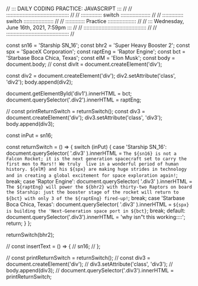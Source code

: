 // ::: DAILY CODING PRACTICE: JAVASCRIPT  ::: //
// :::::::::::::::::::::::::::::::::::::::::: //
// :::::::::::::: switch :::::::::::::::::::: //
// :::::::::::::: switch :::::::::::::::::::: //
// ::::::::::::: Practice ::::::::::::::::::: //
// ::: Wednesday, June 16th, 2021, 7:59pm ::: //
// :::::::::::::::::::::::::::::::::::::::::: //
// :::::::::::::::::::::::::::::::::::::::::: //

const sn16 = 'Starship SN_16';
const bhr2 = 'Super Heavy Booster 2';
const spx = 'SpaceX Corporation';
const raptEng = 'Raptor Engine';
const bct = 'Starbase Boca Chica, Texas';
const elM = 'Elon Musk';
const body = document.body;
// const divIt = document.createElement('div');

const div2 = document.createElement('div');
div2.setAttribute('class', 'div2');
body.append(div2);

document.getElementById('div1').innerHTML = bct;
document.querySelector('.div2').innerHTML = raptEng;

// const printReturnSwitch = returnSwitch();
const div3 = document.createElement('div');
div3.setAttribute('class', 'div3');
body.append(div3);

const inPut = sn16;

const returnSwitch = () => {
	switch (inPut) {
		case 'Starship SN_16':
			document.querySelector(
				'.div3'
			).innerHTML = `The ${sn16} is not a Falcon Rocket; it is the next
			generation spacecraft set to carry the first men to Mars!! We truly 
			live in a wonderful period of human history. ${elM} and his
			${spx} are making huge strides in technology and in creating
			a global excitement for space exploration again!`;
			break;
		case 'Raptor Engine':
			document.querySelector(
				'.div3'
			).innerHTML = `The ${raptEng} will power the ${bhr2} with thirty-two Raptors
			on board the Starship: just the booster stage of the rocket will return to
			${bct} with only 3 of the ${raptEng} fired-up!`;
			break;
		case 'Starbase Boca Chica, Texas':
			document.querySelector(
				'.div3'
			).innerHTML = `${spx} is building the 'Next-Generation space port
			in ${bct}`;
			break;
		default:
			document.querySelector('.div3').innerHTML =
				'why isn"t this working::::';
			return;
	}
};

returnSwitch(bhr2);

// const insertText = () => {
// 	sn16;
// };

// const printReturnSwitch = returnSwitch();
// const div3 = document.createElement('div');
// div3.setAttribute('class', 'div3');
// body.append(div3);
// document.querySelector('.div3').innerHTML = printReturnSwitch;
